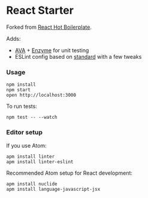 React Starter
=============

Forked from [React Hot Boilerplate](https://github.com/gaearon/react-hot-boilerplate).

Adds:
* [AVA](https://github.com/sindresorhus/ava) + [Enzyme](http://airbnb.io/enzyme) for unit testing
* ESLint config based on [standard](https://github.com/feross/standard) with a few tweaks

### Usage

```
npm install
npm start
open http://localhost:3000
```

To run tests:
```
npm test -- --watch
```

### Editor setup

If you use Atom:
```
apm install linter
apm install linter-eslint
```

Recommended Atom setup for React development:
```
apm install nuclide
apm install language-javascript-jsx
```
